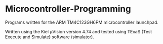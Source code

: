 # Microcontroller-Programming
Programs written for the ARM TM4C123GH6PM microcontroller launchpad.

Written using the Kiel µVision version 4.74 and tested using TExaS (Test Execute and Simulate) software (simulator).
